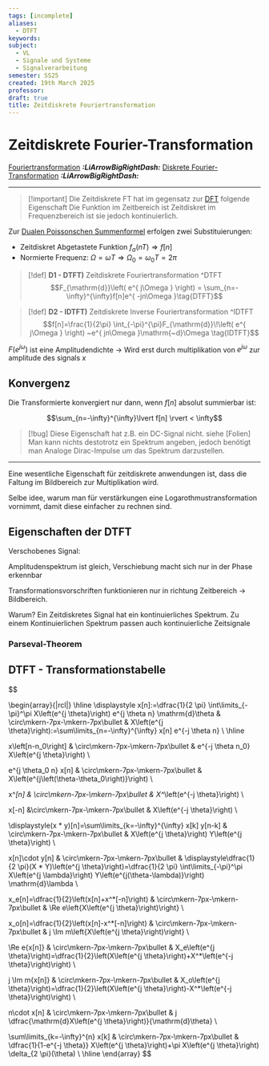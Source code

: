 ```yaml
---
tags: [incomplete]
aliases:
  - DTFT
keywords: 
subject:
  - VL
  - Signale und Systeme
  - Signalverarbeitung
semester: SS25
created: 19th March 2025
professor: 
draft: true
title: Zeitdiskrete Fouriertransformation
---
```

 
# Zeitdiskrete Fourier-Transformation

[Fouriertransformation](Fouriertransformation.md) ***:LiArrowBigRightDash:***
[Diskrete Fourier-Transformation](DFT.md) ***:LiArrowBigRightDash:***

---

> [!important] Die Zeitdiskrete FT hat im gegensatz zur [DFT](DFT.md) folgende Eigenschaft
> Die Funktion im Zeitbereich ist Zeitdiskret im Frequenzbereich ist sie jedoch kontinuierlich.

Zur [Dualen Poissonschen Summenformel](Poissonsche%20Summenformel.md#^POIS2) erfolgen zwei Substituierungen:
- Zeitdiskret Abgetastete Funktion $f_{a}(nT) \Rightarrow f[n]$
- Normierte Frequenz: $\Omega=\omega T \Rightarrow \Omega_{0}=\omega_{0}T=2\pi$

> [!def] **D1 - DTFT)** Zeitdiskrete Fouriertransformation ^DTFT
> $$F_{\mathrm{d}}\left( e^{ j\Omega } \right) = \sum_{n=-\infty}^{\infty}f[n]e^{ -jn\Omega }\tag{DTFT}$$ 

> [!def] **D2 - IDTFT)** Zeitdiskrete Inverse Fouriertransformation ^IDTFT
> $$f[n]=\frac{1}{2\pi} \int_{-\pi}^{\pi}F_{\mathrm{d}}\!\left( e^{ j\Omega } \right) ~e^{ jn\Omega }\mathrm{~d}\Omega \tag{IDTFT}$$

$F(e^{ j\omega })$ ist eine Amplitudendichte -> Wird erst durch multiplikation von $e^{ j\omega }$ zur amplitude des signals $x$

## Konvergenz

Die Transformierte konvergiert nur dann, wenn $f[n]$ absolut summierbar ist:

$$\sum_{n=-\infty}^{\infty}\lvert f[n] \rvert < \infty$$

> [!bug] Diese Eigenschaft hat z.B. ein DC-Signal nicht. siehe [Folien]
> Man kann nichts destotrotz ein Spektrum angeben, jedoch benötigt man Analoge Dirac-Impulse um das Spektrum darzustellen.

---

Eine wesentliche Eigenschaft für zeitdiskrete anwendungen ist, dass die Faltung im Bildbereich zur Multiplikation wird. 


Selbe idee, warum man für verstärkungen eine Logarothmustransformation vornimmt, damit diese einfacher zu rechnen sind. 

## Eigenschaften der DTFT

Verschobenes Signal:

Amplitudenspektrum ist gleich, Verschiebung macht sich nur in der Phase erkennbar

Transformationsvorschriften funktionieren nur in richtung Zeitbereich -> Bildbereich.

Warum? Ein Zeitdiskretes Signal hat ein kontinuierliches Spektrum. Zu einem Kontinuierlichen Spektrum passen auch kontinuierliche Zeitsignale

### Parseval-Theorem

## DTFT - Transformationstabelle

$$

\begin{array}{|rcl|}
\hline
\displaystyle x[n]:=\dfrac{1}{2 \pi} \int\limits_{-\pi}^\pi X\left(e^{j \theta}\right) e^{j \theta n} \mathrm{d}\theta
& \circ\mkern-7px-\mkern-7px\bullet &
X\left(e^{j \theta}\right):=\sum\limits_{n=-\infty}^{\infty} x[n] e^{-j \theta n} \\ \hline

x\left[n-n_0\right]
& \circ\mkern-7px-\mkern-7px\bullet &
e^{-j \theta n_0} X\left(e^{j \theta}\right) \\ 

e^{j \theta_0 n} x[n]
& \circ\mkern-7px-\mkern-7px\bullet &
X\left(e^{j\left(\theta-\theta_0\right)}\right) \\

x^*[n]
& \circ\mkern-7px-\mkern-7px\bullet &
X^*\left(e^{-j \theta}\right) \\

x[-n]
&\circ\mkern-7px-\mkern-7px\bullet &
X\left(e^{-j \theta}\right) \\

\displaystyle(x * y)[n]=\sum\limits_{k=-\infty}^{\infty} x[k] y[n-k]
& \circ\mkern-7px-\mkern-7px\bullet &
X\left(e^{j \theta}\right) Y\left(e^{j \theta}\right) \\

x[n]\cdot y[n]
& \circ\mkern-7px-\mkern-7px\bullet &
\displaystyle\dfrac{1}{2 \pi}(X * Y)\left(e^{j \theta}\right)=\dfrac{1}{2 \pi} \int\limits_{-\pi}^\pi X\left(e^{j \lambda}\right) Y\left(e^{j(\theta-\lambda)}\right) \mathrm{d}\lambda \\

x_e[n]=\dfrac{1}{2}\left(x[n]+x^*[-n]\right)
& \circ\mkern-7px-\mkern-7px\bullet &
\Re e\left\{X\left(e^{j \theta}\right)\right\} \\

x_o[n]=\dfrac{1}{2}\left(x[n]-x^*[-n]\right)
& \circ\mkern-7px-\mkern-7px\bullet &
j \Im m\left\{X\left(e^{j \theta}\right)\right\} \\

\Re e\{x[n]\}
& \circ\mkern-7px-\mkern-7px\bullet &
X_e\left(e^{j \theta}\right)=\dfrac{1}{2}\left(X\left(e^{j \theta}\right)+X^*\left(e^{-j \theta}\right)\right) \\

j \Im m\{x[n]\}
& \circ\mkern-7px-\mkern-7px\bullet &
X_o\left(e^{j \theta}\right)=\dfrac{1}{2}\left(X\left(e^{j \theta}\right)-X^*\left(e^{-j \theta}\right)\right) \\

n\cdot x[n]
& \circ\mkern-7px-\mkern-7px\bullet &
j \dfrac{\mathrm{d}X\left(e^{j \theta}\right)}{\mathrm{d}\theta} \\

\sum\limits_{k=-\infty}^{n} x[k]
& \circ\mkern-7px-\mkern-7px\bullet &
\dfrac{1}{1-e^{-j \theta}} X\left(e^{j \theta}\right)+\pi X\left(e^{j \theta}\right) \delta_{2 \pi}(\theta) \\ \hline
\end{array}
$$

